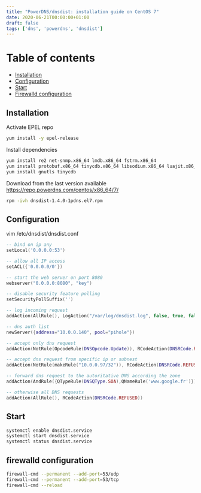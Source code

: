 ```yaml
---
title: "PowerDNS/dnsdist: installation guide on CentOS 7"
date: 2020-06-21T00:00:00+01:00
draft: false
tags: ['dns', 'powerdns', 'dnsdist']
---
```


# Table of contents

* [Installation](#Installation)
* [Configuration](#Configuration)
* [Start](#start)
* [Firewalld configuration](#firewalld-configuration)

## Installation

Activate EPEL repo

```bash
yum install -y epel-release
```

Install dependencies

```bash
yum install re2 net-snmp.x86_64 lmdb.x86_64 fstrm.x86_64
yum install protobuf.x86_64 tinycdb.x86_64 libsodium.x86_64 luajit.x86_64 openssl
yum install gnutls tinycdb
```

Download from the last version available  https://repo.powerdns.com/centos/x86_64/7/

```bash
rpm -ivh dnsdist-1.4.0-1pdns.el7.rpm
```

## Configuration

vim /etc/dnsdist/dnsdist.conf

```lua
-- bind on ip any
setLocal('0.0.0.0:53')

-- allow all IP access
setACL({'0.0.0.0/0'})

-- start the web server on port 8080
webserver("0.0.0.0:8080", "key")

-- disable security feature polling
setSecurityPollSuffix('')

-- log incoming request
addAction(AllRule(), LogAction("/var/log/dnsdist.log", false, true, false, true, true))

-- dns auth list
newServer({address="10.0.0.140", pool="pihole"})

-- accept only dns request
addAction(NotRule(OpcodeRule(DNSOpcode.Update)), RCodeAction(DNSRCode.REFUSED))

-- accept dns request from specific ip or subnest
addAction(NotRule(makeRule("10.0.0.97/32")), RCodeAction(DNSRCode.REFUSED))

-- forward dns request to the autoritative DNS according the zone
addAction(AndRule({QTypeRule(DNSQType.SOA),QNameRule('www.google.fr')}), PoolAction("pihole"))

-- otherwise all DNS requests
addAction(AllRule(), RCodeAction(DNSRCode.REFUSED))
```

## Start 

```bash
systemctl enable dnsdist.service
systemctl start dnsdist.service
systemctl status dnsdist.service
```

## firewalld configuration

```bash
firewall-cmd --permanent --add-port=53/udp
firewall-cmd --permanent --add-port=53/tcp
firewall-cmd --reload
```
